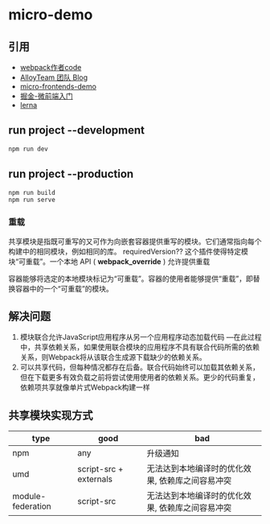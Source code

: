 # micro-demo

## 引用

* [webpack作者code](https://github.com/module-federation/module-federation-examples/tree/master/basic-host-remote)
* [AlloyTeam 团队 Blog](http://www.alloyteam.com/2020/04/14338/)
* [micro-frontends-demo](https://github.com/micro-frontends-demo)
* [掘金-微前端入门](https://juejin.im/post/5d8adb8ff265da5ba12cd173#heading-6)
* [lerna](https://segmentfault.com/a/1190000023954051)

## run project --development
```sh
npm run dev
```

## run project --production
```sh
npm run build
npm run serve
```



### 重载
共享模块是指既可重写的又可作为向嵌套容器提供重写的模块。它们通常指向每个构建中的相同模块，例如相同的库。
requiredVersion??
这个插件使得特定模块“可重载”。一个本地 API ( __webpack_override__ ) 允许提供重载

容器能够将选定的本地模块标记为“可重载”。容器的使用者能够提供“重载”，即替换容器中的一个“可重载”的模块。


## 解决问题
1. 模块联合允许JavaScript应用程序从另一个应用程序动态加载代码 —在此过程中，共享依赖关系，如果使用联合模块的应用程序不具有联合代码所需的依赖关系，则Webpack将从该联合生成源下载缺少的依赖关系。
2. 可以共享代码，但每种情况都存在后备。联合代码始终可以加载其依赖关系，但在下载更多有效负载之前将尝试使用使用者的依赖关系。更少的代码重复，依赖项共享就像单片式Webpack构建一样



## 共享模块实现方式

| type              | good       | bad                                              |
|-------------------|------------|--------------------------------------------------|
| npm               | any        | 升级通知                                         |
| umd               | script-src + externals | 无法达到本地编译时的优化效果, 依赖库之间容易冲突 |
| module-federation | script-src | 无法达到本地编译时的优化效果, 依赖库之间容易冲突 |

